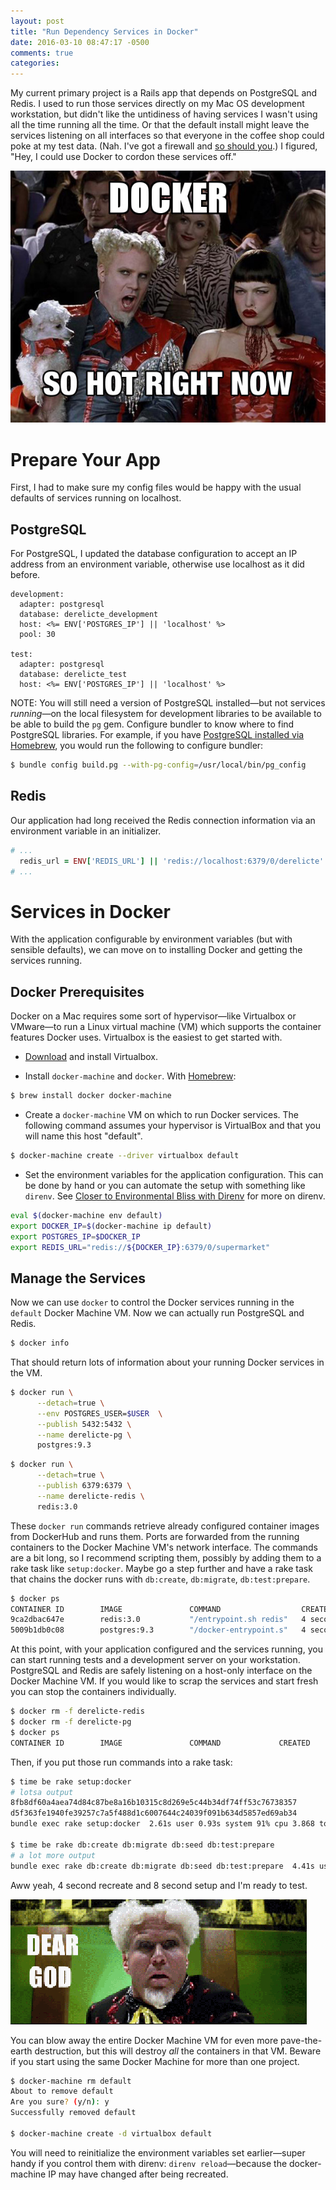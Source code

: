 ```yaml
---
layout: post
title: "Run Dependency Services in Docker"
date: 2016-03-10 08:47:17 -0500
comments: true
categories:
---
```


My current primary project is a Rails app that depends on PostgreSQL and Redis.
I used to run those services directly on my Mac OS development workstation, but
didn't like the untidiness of having services I wasn't using all the time
running all the time. Or that the default install might leave the services
listening on all interfaces so that everyone in the coffee shop could poke at my
test data. (Nah. I've got a firewall and [so should you](https://www.obdev.at/products/littlesnitch).)
I figured, "Hey, I could use Docker to cordon these services off."

<!-- more -->

![Docker, so hot right now](/images/so-hot-right-now.jpg)

# Prepare Your App

First, I had to make sure my config files would be happy with the usual defaults
of services running on localhost.

## PostgreSQL

For PostgreSQL, I updated the database configuration to accept an IP address
from an environment variable, otherwise use localhost as it did before.

```erb config/database.yml
development:
  adapter: postgresql
  database: derelicte_development
  host: <%= ENV['POSTGRES_IP'] || 'localhost' %>
  pool: 30

test:
  adapter: postgresql
  database: derelicte_test
  host: <%= ENV['POSTGRES_IP'] || 'localhost' %>
```

NOTE: You will still need a version of PostgreSQL installed—but not services
*running*—on the local filesystem for development libraries to be available to
be able to build the `pg` gem. Configure bundler to know where to find
PostgreSQL libraries. For example, if you have
[PostgreSQL installed via Homebrew](https://www.codefellows.org/blog/three-battle-tested-ways-to-install-postgresql),
you would run the following to configure bundler:

```bash
$ bundle config build.pg --with-pg-config=/usr/local/bin/pg_config
```

## Redis

Our application had long received the Redis connection information via an
environment variable in an initializer.

```ruby config/initializers/redis.rb
# ...
  redis_url = ENV['REDIS_URL'] || 'redis://localhost:6379/0/derelicte'
# ...
```

# Services in Docker

With the application configurable by environment variables (but with sensible
defaults), we can move on to installing Docker and getting the services running.

## Docker Prerequisites

Docker on a Mac requires some sort of hypervisor—like Virtualbox or VMware—to
run a Linux virtual machine (VM) which supports the container features Docker
uses. Virtualbox is the easiest to get started with.

* [Download](https://www.virtualbox.org/wiki/Downloads) and install Virtualbox.

* Install `docker-machine` and `docker`. With [Homebrew](http://brew.sh/):

```bash install the things
$ brew install docker docker-machine
```

* Create a `docker-machine` VM on which to run Docker services. The following command assumes your hypervisor is VirtualBox and that you will name this host "default".

```bash create the docker-machine VM
$ docker-machine create --driver virtualbox default
```

* Set the environment variables for the application configuration. This can be
done by hand or you can automate the setup with something like `direnv`. See
[Closer to Environmental Bliss with Direnv](/blog/2016/03/07/closer-to-environmental-bliss-with-direnv) for more on direnv.

```bash environment setup
eval $(docker-machine env default)
export DOCKER_IP=$(docker-machine ip default)
export POSTGRES_IP=$DOCKER_IP
export REDIS_URL="redis://${DOCKER_IP}:6379/0/supermarket"
```

## Manage the Services

Now we can use `docker` to control the Docker services running in the `default`
Docker Machine VM. Now we can actually run PostgreSQL and Redis.

```bash test docker command
$ docker info
```

That should return lots of information about your running Docker services in the
VM.

```bash start postgresql
$ docker run \
      --detach=true \
      --env POSTGRES_USER=$USER  \
      --publish 5432:5432 \
      --name derelicte-pg \
      postgres:9.3
```

```bash start redis
$ docker run \
      --detach=true \
      --publish 6379:6379 \
      --name derelicte-redis \
      redis:3.0
```

These `docker run` commands retrieve already configured container images from
DockerHub and runs them. Ports are forwarded from the running containers to the
Docker Machine VM's network interface. The commands are a bit long, so I
recommend scripting them, possibly by adding them to a rake task like
`setup:docker`. Maybe go a step further and have a rake task that chains the
docker runs with `db:create`, `db:migrate`, `db:test:prepare`.

```bash check on running containers
$ docker ps
CONTAINER ID        IMAGE               COMMAND                  CREATED             STATUS              PORTS                    NAMES
9ca2dbac647e        redis:3.0           "/entrypoint.sh redis"   4 seconds ago       Up 3 seconds        0.0.0.0:6379->6379/tcp   derelicte-redis
5009b1db0c08        postgres:9.3        "/docker-entrypoint.s"   4 seconds ago       Up 3 seconds        0.0.0.0:5432->5432/tcp   derelicte-pg
```

At this point, with your application configured and the services running, you
can start running tests and a development server on your workstation. PostgreSQL
and Redis are safely listening on a host-only interface on the Docker Machine VM. If you would like to scrap the services and start fresh you can stop the containers individually.

```bash blow away the database and redis containers - WILL LOSE DATA
$ docker rm -f derelicte-redis
$ docker rm -f derelicte-pg
$ docker ps
CONTAINER ID        IMAGE               COMMAND             CREATED             STATUS              PORTS               NAMES
```

Then, if you put those run commands into a rake task:

```bash run those containers again
$ time be rake setup:docker
# lotsa output
8fb8df60a4aea74d84c87be8a16b10315c8d269e5c44b34df74ff53c76738357
d5f363fe1940fe39257c7a5f488d1c6007644c24039f091b634d5857ed69ab34
bundle exec rake setup:docker  2.61s user 0.93s system 91% cpu 3.868 total

$ time be rake db:create db:migrate db:seed db:test:prepare
# a lot more output
bundle exec rake db:create db:migrate db:seed db:test:prepare  4.41s user 1.64s system 73% cpu 8.175 total
```

Aww yeah, 4 second recreate and 8 second setup and I'm ready to test.

![It's beautiful!](/images/beautiful.gif)

You can blow away the entire Docker Machine VM for even more pave-the-earth
destruction, but this will destroy *all* the containers in that VM. Beware if you start using the same Docker Machine for more than one project.

```bash destroy and recreate the docker machine
$ docker-machine rm default
About to remove default
Are you sure? (y/n): y
Successfully removed default

$ docker-machine create -d virtualbox default
```

You will need to reinitialize the environment variables set earlier—super handy
if you control them with direnv: `direnv reload`—because the docker-machine IP
may have changed after being recreated.
